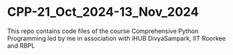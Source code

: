 # CPP-21_Oct_2024-13_Nov_2024
 This repo contains code files of the course Comprehensive Python Programming led by me in association with iHUB DivyaSampark, IIT Roorkee and RBPL
